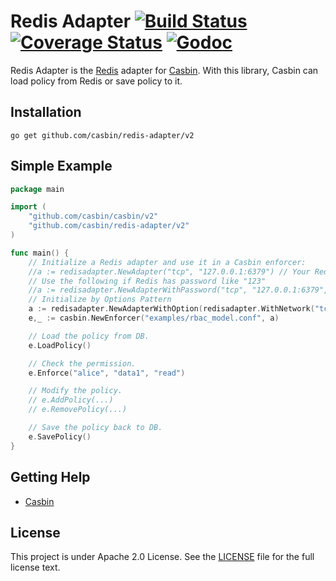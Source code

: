 # Redis Adapter [![Build Status](https://travis-ci.org/casbin/redis-adapter.svg?branch=master)](https://travis-ci.org/casbin/redis-adapter) [![Coverage Status](https://coveralls.io/repos/github/casbin/redis-adapter/badge.svg?branch=master)](https://coveralls.io/github/casbin/redis-adapter?branch=master) [![Godoc](https://godoc.org/github.com/casbin/redis-adapter?status.svg)](https://godoc.org/github.com/casbin/redis-adapter)

Redis Adapter is the [Redis](https://redis.io/) adapter for [Casbin](https://github.com/casbin/casbin). With this library, Casbin can load policy from Redis or save policy to it.

## Installation

    go get github.com/casbin/redis-adapter/v2

## Simple Example

```go
package main

import (
	"github.com/casbin/casbin/v2"
	"github.com/casbin/redis-adapter/v2"
)

func main() {
	// Initialize a Redis adapter and use it in a Casbin enforcer:
	//a := redisadapter.NewAdapter("tcp", "127.0.0.1:6379") // Your Redis network and address.
	// Use the following if Redis has password like "123" 
	//a := redisadapter.NewAdapterWithPassword("tcp", "127.0.0.1:6379", "123") 
	// Initialize by Options Pattern
	a := redisadapter.NewAdapterWithOption(redisadapter.WithNetwork("tcp"),redisadapter.WithAddress("127.0.0.1:6379"))
	e,_ := casbin.NewEnforcer("examples/rbac_model.conf", a)

	// Load the policy from DB.
	e.LoadPolicy()

	// Check the permission.
	e.Enforce("alice", "data1", "read")

	// Modify the policy.
	// e.AddPolicy(...)
	// e.RemovePolicy(...)

	// Save the policy back to DB.
	e.SavePolicy()
}
```

## Getting Help

- [Casbin](https://github.com/casbin/casbin)

## License

This project is under Apache 2.0 License. See the [LICENSE](LICENSE) file for the full license text.
